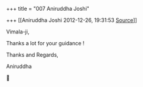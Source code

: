 +++
title = "007 Aniruddha Joshi"

+++
[[Aniruddha Joshi	2012-12-26, 19:31:53 [Source](https://groups.google.com/g/samskrita/c/wsNsz8rCdoc)]]



Vimala-ji,

  

Thanks a lot for your guidance !

  

Thanks and Regards,

Aniruddha



